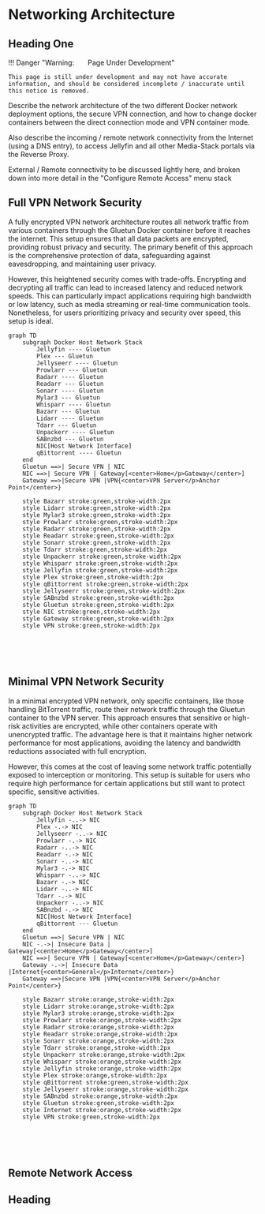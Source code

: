 # Networking Architecture

## Heading One

!!! Danger "Warning: &nbsp; &nbsp; &nbsp; Page Under Development"

    This page is still under development and may not have accurate information, and should be considered incomplete / inaccurate until this notice is removed.



Describe the network architecture of the two different Docker network deployment options, the secure VPN connection, and how to change docker containers between the direct connection mode and VPN container mode.

Also describe the incoming / remote network connectivity from the Internet (using a DNS entry), to access Jellyfin and all other Media-Stack portals via the Reverse Proxy.

External / Remote connectivity to be discussed lightly here, and broken down into more detail in the "Configure Remote Access" menu stack

## Full VPN Network Security

A fully encrypted VPN network architecture routes all network traffic from various containers through the Gluetun Docker container before it reaches the internet. This setup ensures that all data packets are encrypted, providing robust privacy and security. The primary benefit of this approach is the comprehensive protection of data, safeguarding against eavesdropping, and maintaining user privacy.  

However, this heightened security comes with trade-offs. Encrypting and decrypting all traffic can lead to increased latency and reduced network speeds. This can particularly impact applications requiring high bandwidth or low latency, such as media streaming or real-time communication tools. Nonetheless, for users prioritizing privacy and security over speed, this setup is ideal.  

``` mermaid
graph TD
    subgraph Docker Host Network Stack
        Jellyfin ---- Gluetun
        Plex --- Gluetun
        Jellyseerr ---- Gluetun
        Prowlarr --- Gluetun
        Radarr ---- Gluetun
        Readarr --- Gluetun
        Sonarr ---- Gluetun
        Mylar3 --- Gluetun
        Whisparr ---- Gluetun
        Bazarr --- Gluetun
        Lidarr ---- Gluetun
        Tdarr --- Gluetun
        Unpackerr ---- Gluetun
        SABnzbd --- Gluetun
        NIC[Host Network Interface]
        qBittorrent ---- Gluetun
    end
    Gluetun ==>| Secure VPN | NIC
    NIC ==>| Secure VPN | Gateway[<center>Home</p>Gateway</center>]
    Gateway ==>|Secure VPN |VPN{<center>VPN Server</p>Anchor Point</center>}
    
    style Bazarr stroke:green,stroke-width:2px
    style Lidarr stroke:green,stroke-width:2px
    style Mylar3 stroke:green,stroke-width:2px
    style Prowlarr stroke:green,stroke-width:2px
    style Radarr stroke:green,stroke-width:2px
    style Readarr stroke:green,stroke-width:2px
    style Sonarr stroke:green,stroke-width:2px
    style Tdarr stroke:green,stroke-width:2px
    style Unpackerr stroke:green,stroke-width:2px
    style Whisparr stroke:green,stroke-width:2px
    style Jellyfin stroke:green,stroke-width:2px
    style Plex stroke:green,stroke-width:2px
    style qBittorrent stroke:green,stroke-width:2px
    style Jellyseerr stroke:green,stroke-width:2px
    style SABnzbd stroke:green,stroke-width:2px
    style Gluetun stroke:green,stroke-width:2px
    style NIC stroke:green,stroke-width:2px
    style Gateway stroke:green,stroke-width:2px
    style VPN stroke:green,stroke-width:2px
```

<br><br><br>

## Minimal VPN Network Security

In a minimal encrypted VPN network, only specific containers, like those handling BitTorrent traffic, route their network traffic through the Gluetun container to the VPN server. This approach ensures that sensitive or high-risk activities are encrypted, while other containers operate with unencrypted traffic. The advantage here is that it maintains higher network performance for most applications, avoiding the latency and bandwidth reductions associated with full encryption.  

However, this comes at the cost of leaving some network traffic potentially exposed to interception or monitoring. This setup is suitable for users who require high performance for certain applications but still want to protect specific, sensitive activities.  

``` mermaid
graph TD
    subgraph Docker Host Network Stack
        Jellyfin -..-> NIC
        Plex -.-> NIC
        Jellyseerr -..-> NIC
        Prowlarr -.-> NIC
        Radarr -..-> NIC
        Readarr -.-> NIC
        Sonarr -..-> NIC
        Mylar3 -.-> NIC
        Whisparr -..-> NIC
        Bazarr -.-> NIC
        Lidarr -..-> NIC
        Tdarr -.-> NIC
        Unpackerr -..-> NIC
        SABnzbd -.-> NIC
        NIC[Host Network Interface]
        qBittorrent --- Gluetun
    end
    Gluetun ==>| Secure VPN | NIC
    NIC -.->| Insecure Data | Gateway[<center>Home</p>Gateway</center>]
    NIC ==>| Secure VPN | Gateway[<center>Home</p>Gateway</center>]
    Gateway -.->| Insecure Data |Internet{<center>General</p>Internet</center>}
    Gateway ==>|Secure VPN |VPN{<center>VPN Server</p>Anchor Point</center>}
    
    style Bazarr stroke:orange,stroke-width:2px
    style Lidarr stroke:orange,stroke-width:2px
    style Mylar3 stroke:orange,stroke-width:2px
    style Prowlarr stroke:orange,stroke-width:2px
    style Radarr stroke:orange,stroke-width:2px
    style Readarr stroke:orange,stroke-width:2px
    style Sonarr stroke:orange,stroke-width:2px
    style Tdarr stroke:orange,stroke-width:2px
    style Unpackerr stroke:orange,stroke-width:2px
    style Whisparr stroke:orange,stroke-width:2px
    style Jellyfin stroke:orange,stroke-width:2px
    style Plex stroke:orange,stroke-width:2px
    style qBittorrent stroke:green,stroke-width:2px
    style Jellyseerr stroke:orange,stroke-width:2px
    style SABnzbd stroke:orange,stroke-width:2px
    style Gluetun stroke:green,stroke-width:2px
    style Internet stroke:orange,stroke-width:2px
    style VPN stroke:green,stroke-width:2px
```

<br><br><br>

## Remote Network Access

## Heading